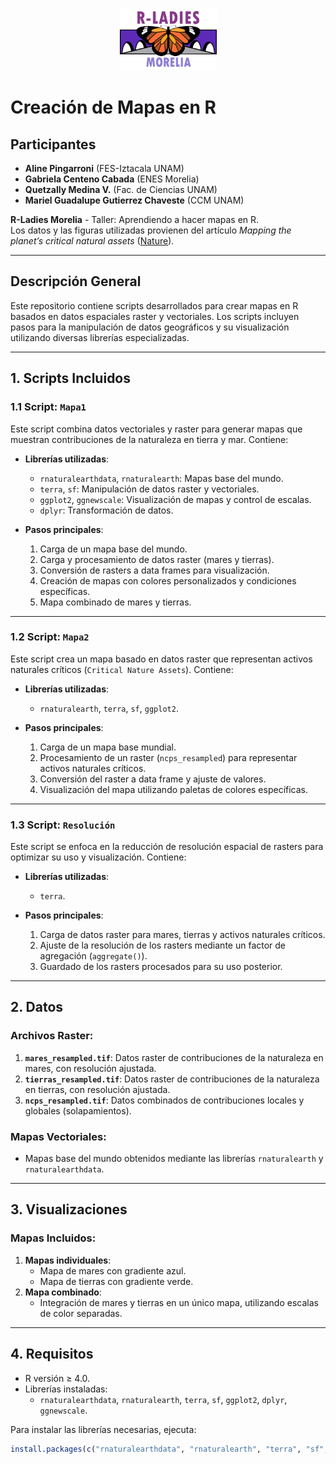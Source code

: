 <p align="center">
    <img src="LogoColor_v3.png" style="width:155px;height:100px;">
</p>

# Creación de Mapas en R

## Participantes

- **Aline Pingarroni** (FES-Iztacala UNAM)  
- **Gabriela Centeno Cabada** (ENES Morelia)  
- **Quetzally Medina V.** (Fac. de Ciencias UNAM)  
- **Mariel Guadalupe Gutierrez Chaveste** (CCM UNAM)

**R-Ladies Morelia** - Taller: Aprendiendo a hacer mapas en R.  
Los datos y las figuras utilizadas provienen del artículo *Mapping the planet’s critical natural assets* ([Nature](https://www.nature.com/articles/s41559-022-01934-5)).

---

## Descripción General

Este repositorio contiene scripts desarrollados para crear mapas en R basados en datos espaciales raster y vectoriales. Los scripts incluyen pasos para la manipulación de datos geográficos y su visualización utilizando diversas librerías especializadas.

---

## 1. Scripts Incluidos

### 1.1 Script: `Mapa1`
Este script combina datos vectoriales y raster para generar mapas que muestran contribuciones de la naturaleza en tierra y mar. Contiene:

- **Librerías utilizadas**: 
  - `rnaturalearthdata`, `rnaturalearth`: Mapas base del mundo.
  - `terra`, `sf`: Manipulación de datos raster y vectoriales.
  - `ggplot2`, `ggnewscale`: Visualización de mapas y control de escalas.
  - `dplyr`: Transformación de datos.

- **Pasos principales**:
  1. Carga de un mapa base del mundo.
  2. Carga y procesamiento de datos raster (mares y tierras).
  3. Conversión de rasters a data frames para visualización.
  4. Creación de mapas con colores personalizados y condiciones específicas.
  5. Mapa combinado de mares y tierras.

---

### 1.2 Script: `Mapa2`
Este script crea un mapa basado en datos raster que representan activos naturales críticos (`Critical Nature Assets`). Contiene:

- **Librerías utilizadas**: 
  - `rnaturalearth`, `terra`, `sf`, `ggplot2`.

- **Pasos principales**:
  1. Carga de un mapa base mundial.
  2. Procesamiento de un raster (`ncps_resampled`) para representar activos naturales críticos.
  3. Conversión del raster a data frame y ajuste de valores.
  4. Visualización del mapa utilizando paletas de colores específicas.

---

### 1.3 Script: `Resolución`
Este script se enfoca en la reducción de resolución espacial de rasters para optimizar su uso y visualización. Contiene:

- **Librerías utilizadas**: 
  - `terra`.

- **Pasos principales**:
  1. Carga de datos raster para mares, tierras y activos naturales críticos.
  2. Ajuste de la resolución de los rasters mediante un factor de agregación (`aggregate()`).
  3. Guardado de los rasters procesados para su uso posterior.

---

## 2. Datos

### Archivos Raster:
1. **`mares_resampled.tif`**: Datos raster de contribuciones de la naturaleza en mares, con resolución ajustada.
2. **`tierras_resampled.tif`**: Datos raster de contribuciones de la naturaleza en tierras, con resolución ajustada.
3. **`ncps_resampled.tif`**: Datos combinados de contribuciones locales y globales (solapamientos).

### Mapas Vectoriales:
- Mapas base del mundo obtenidos mediante las librerías `rnaturalearth` y `rnaturalearthdata`.

---

## 3. Visualizaciones

### Mapas Incluidos:
1. **Mapas individuales**:
   - Mapa de mares con gradiente azul.
   - Mapa de tierras con gradiente verde.
2. **Mapa combinado**:
   - Integración de mares y tierras en un único mapa, utilizando escalas de color separadas.

---

## 4. Requisitos

- R versión ≥ 4.0.
- Librerías instaladas:
  - `rnaturalearthdata`, `rnaturalearth`, `terra`, `sf`, `ggplot2`, `dplyr`, `ggnewscale`.

Para instalar las librerías necesarias, ejecuta:
```R
install.packages(c("rnaturalearthdata", "rnaturalearth", "terra", "sf", "ggplot2", "dplyr", "ggnewscale"))
